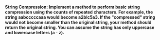 **String Compression: Implement a method to perform basic string compression using the counts 
of repeated characters. For example, the string aabcccccaaa would become a2blc5a3. If the 
"compressed" string would not become smaller than the original string, your method should return 
the original string. You can assume the string has only uppercase and lowercase letters (a - z).**
